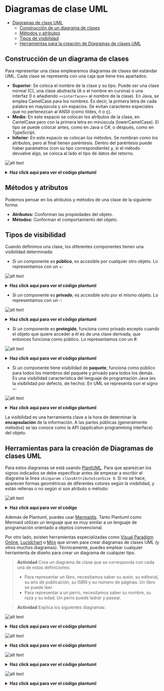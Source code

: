 # Diagramas de clase UML


<!-- @import "[TOC]" {cmd="toc" depthFrom=1 depthTo=6 orderedList=false} -->

<!-- code_chunk_output -->

- [Diagramas de clase UML](#diagramas-de-clase-uml)
  - [Construcción de un diagrama de clases](#construcción-de-un-diagrama-de-clases)
  - [Métodos y atributos](#métodos-y-atributos)
  - [Tipos de visibilidad](#tipos-de-visibilidad)
  - [Herramientas para la creación de Diagramas de clases UML](#herramientas-para-la-creación-de-diagramas-de-clases-uml)

<!-- /code_chunk_output -->


## Construcción de un diagrama de clases

Para representar una clase emplearemos diagramas de clases del estándar UML. Cada clase se representa con una caja que tiene tres apartados:

- **Superior**: Se coloca el nombre de la clase y su tipo. Puede ser una clase normal (C), una clase abstracta (A o el nombre en cursiva) o una interfaz (I o añadiendo `<<interface>>` al nombre de la clase). En Java, se emplea CamelCase para los nombres. Es decir, la primera letra de cada palabra en mayúscula y sin espacios. Se evitan caracteres especiales que no pertenezcan al ANSII (como tildes, ñ o ç).
- **Medio**: En este espacio se colocan los atributos de la clase, en CamelCase pero con la primera letra en minúscula (lowerCamelCase). El tipo se puede colocar antes, como en Java o C#, o después, como en TypeScript.
- **Inferior**: En este espacio se colocan los métodos. Se nombran como los atributos, pero al final tienen paréntesis. Dentro del paréntesis puede haber parámetros (con su tipo correspondiente) y, si el método devuelve algo, se coloca al lado el tipo de datos del retorno.

![alt text](images/image.png)

<details>
<summary>
<b>Haz click aquí para ver el código plantuml</b>
</summary>

```plantuml
@startuml
skinparam classAttributeIconSize 0
class EstoEsUnaClase{
    + estoEsUnAtributo : number
    - estoEsUnMetodo(parametro : number) : number
}
```

</details>

## Métodos y atributos

Podemos pensar en los atributos y métodos de una clase de la siguiente forma:

- **Atributos:** Conforman las propiedades del objeto.
- **Métodos:** Conforman el comportamiento del objeto.

## Tipos de visibilidad

Cuando definimos una clase, los diferentes componentes tienen una visibilidad determinada:

- Si un componente es **público**, es accesible por cualquier otro objeto. Lo representamos con un +:

![alt text](images/image-1.png)

<details>

<summary><b>Haz click aquí para ver el código plantuml</b></summary>

```plantuml
@startuml
skinparam classAttributeIconSize 0
class AtributoPúblico{
    + atributoPúblico
}
@enduml
```
</details>

- Si un componente es **privado**, es accesible solo por el mismo objeto. Lo representamos con un -:

![alt text](images/image-2.png)

<details><summary><b>Haz click aquí para ver el código plantuml</b></summary>

```plantuml
@startuml
skinparam classAttributeIconSize 0
class AtributoPrivado{
    - atributoPrivado
}
@enduml
```

</details>

- Si un componente es **protegido**, funciona como privado excepto cuando el objeto que quiere acceder a él es de una clase derivada, que entonces funciona como público. Lo representamos con un #:

![alt text](images/image-3.png)

<details>
<summary>
<b>Haz click aquí para ver el código plantuml </b>
</summary>

```plantuml
@startuml
skinparam classAttributeIconSize 0
class AtributoProtegido{
    # atributoProtegido
}
@enduml
```
</details>

- Si un componente tiene visibilidad de **paquete**, funciona como público para todos los miembros del paquete y privado para todos los demás. Es una visibilidad característica del lenguaje de programación Java (es la visibilidad por defecto, de hecho). En UML se representa con el signo ~:

![alt text](images/image-4.png)

<details>
<summary>
<b>Haz click aquí para ver el código plantuml</b>
</summary>

```plantuml
@startuml
skinparam classAttributeIconSize 0
class AtributoPaquete{
    ~ AtributoDePaquete
}
@enduml
```
</details>

La visibilidad es una herramienta clave a la hora de determinar la **encapsulación** de la información. A las partes públicas (generalmente métodos) se las conoce como la API (application programming interface) del objeto.

## Herramientas para la creación de Diagramas de clases UML

Para estos diagramas se está usando [PlantUML](https://plantuml.com/es/class-diagram). Para que aparezcan los signos indicados se debe especificar antes de empezar a escribir el diagrama la línea `skinparam classAttributeIconSize 0`. Si no se hace, aparecen formas geométricas de diferentes colores según la visibilidad, y están rellenas o no según si son atributo o método:

![alt text](images/image-5.png)

<details>
<summary><b>Haz click aquí para ver el código
</b></summary>

```plantuml
@startuml

class TodasLasVisibilidades{
    - atributoPrivado
    + atributoPublico
    # atributoProtegido
    ~ atributoDePaquete
    - metodoPrivado()
    + metodoPublico()
    # metodoProtegido()
    ~ metodoDePaquete()
}
@enduml
```
</details>

Además de Plantuml, puedes usar [Mermaidjs](https://mermaid.js.org/syntax/classDiagram.html). Tanto Plantuml como Mermaid utilizan un lenguaje que es muy similar a un lenguaje de programación orientado a objetos convencional.

Por otro lado, existen herramientas especializadas como [Visual Paradigm Online](https://online.visual-paradigm.com/drive/#proj=0&dashboard), [Lucidchart](https://www.lucidchart.com/pages/es) o [Miro](https://miro.com/es/) que sirven para crear diagramas de clases UML (y otros muchos diagramas). Técnicamente, puedes emplear cualquier herramienta de diseño para crear un diagrama de cualquier tipo.

> **Actividad** 
> Crea un diagrama de clase que se corresponda con cada una de estas definiciones:
>
> - Para representar un libro, necesitamos saber su autor, su editorial, su año de publicación, su ISBN y su número de páginas. Un libro se puede leer.
> - Para representar a un perro, necesitamos saber su nombre, su raza y su edad. Un perro puede ladrar y pasear.

> **Actividad**
>Explica los siguientes diagramas:

![alt text](images/image-6.png)

<details><summary><b>
Haz click aquí para ver el código plantuml
</b></summary>

```plantuml
@startuml
skinparam classAttributeIconSize 0
class Motocicleta{
    - matricula : string
    - modelo : string
    - velocidadMaxima : number
    - deposito : number
    + repostar() : void
    + circular() : void
}
@enduml
```
</details>

![alt text](images/image-7.png)

<details><summary><b>Haz click aquí para ver el código plantuml</b></summary>

```plantuml
@startuml
skinparam classAttributeIconSize 0
abstract class Poste{
    - lugar : string
    # altura: number
    # publicidad: Array
    + anyadirPublicidad() : bool
    + verPublicidad(indice: number) : string
}
@enduml
```

</details>

![alt text](images/image-8.png)

<details>
<summary><b>Haz click aquí para ver el código plantuml</b></summary>

```plantuml
@startuml
skinparam classAttributeIconSize 0
class Motorista{
    - nombre : string
    - edad : number
    - moto : Motocicleta
    + conducir() : void
}
@enduml
```
</details>

![alt text](images/image-9.png)

<details>
<summary><b>Haz click aquí para ver el código plantuml
</b></summary>


```plantuml
@startuml
skinparam classAttributeIconSize 0
interface PuedeCircular{
    + circular() : void
}
@enduml
```
</details>

